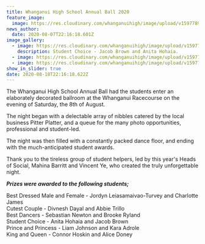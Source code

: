 ```yaml
---
title: Whanganui High School Annual Ball 2020
feature_image:
  image: https://res.cloudinary.com/whanganuihigh/image/upload/v1597789244/News/School_Ball_01.jpg
news_author:
  date: 2020-08-07T22:16:18.601Z
image_gallery:
  - image: https://res.cloudinary.com/whanganuihigh/image/upload/v1597789258/News/School_Ball_02.jpg
    description: Student Choice - Jacob Brown and Anita Hohaia.
  - image: https://res.cloudinary.com/whanganuihigh/image/upload/v1597789220/News/School_Ball_04.jpg
  - image: https://res.cloudinary.com/whanganuihigh/image/upload/v1597789275/News/School_Ball_03.jpg
show_in_slider: true
date: 2020-08-18T22:16:18.622Z
---
```

The Whanganui High School Annual Ball had the students enter an elaborately decorated ballroom at the Whanganui Racecourse on the evening of Saturday, the 8th of August. 

The night began with a delectable array of nibbles catered by the local business Pitter Platter, and a queue for the many photo opportunities, professional and student-led. 

The night was then filled with a constantly packed dance floor, and ending with the much-anticipated student awards.  

Thank you to the tireless group of student helpers, led by this year's Heads of Social, Mahina Barritt and Vincent Ye, who created the truly unforgettable night.

**_Prizes were awarded to the following students;_**  

Best Dressed Male and Female - Jordyn Leiasamaivao-Turvey and Charlotte James  
Cutest Couple - Divnesh Dayal and Abbie Trillo  
Best Dancers - Sebastian Newton and Brooke Ryland  
Student Choice - Anita Hohaia and Jacob Brown   
Prince and Princess - Liam Johnson and Kara Adrole  
King and Queen - Connor Hoskin and Alice Doney

